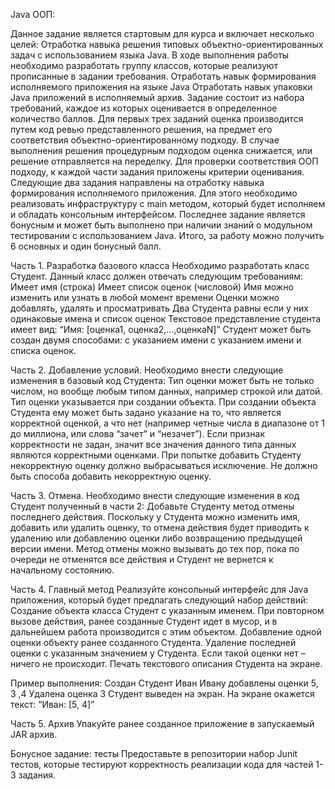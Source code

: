 Java ООП:

Данное задание является стартовым для курса и включает несколько целей:
Отработка навыка решения типовых объектно-ориентированных задач с использованием языка Java. В ходе выполнения работы необходимо разработать группу классов, которые реализуют прописанные в задании требования.
Отработать навык формирования исполняемого приложения на языке Java
Отработать навык упаковки Java приложений в исполняемый архив.
Задание состоит из набора требований, каждое из которых оценивается в определенное количество баллов. 
Для первых трех заданий оценка производится путем код ревью представленного решения, на предмет его соответствия объектно-ориентированному подходу. В случае выполнения решения процедурным подходом оценка снижается, или решение отправляется на переделку. Для проверки соответствия ООП подходу, к каждой части задания приложены критерии оценивания. 
Следующие два задания направлены на отработку навыка формирования исполняемого приложения. Для этого необходимо реализовать инфраструктуру с main методом, который будет исполняем и обладать консольным интерфейсом. 
Последнее задание является бонусным и может быть выполнено при наличии знаний о модульном тестировании с использованием Java.
Итого, за работу можно получить 6 основных и один бонусный балл.

Часть 1. Разработка базового класса
Необходимо разработать класс Студент. Данный класс должен отвечать следующим требованиям:
Имеет имя (строка)
Имеет список оценок (числовой)
Имя можно изменить или узнать в любой момент времени
Оценки можно добавлять, удалять и просматривать
Два Студента равны если у них одинаковые имена и список оценок
Текстовое представление студента имеет вид: “Имя: [оценка1, оценка2,…,оценкаN]”
Студент может быть создан двумя способами:
  с указанием имени
  с указанием имени и списка оценок.


Часть 2. Добавление условий.
Необходимо внести следующие изменения в базовый код Студента:
Тип оценки может быть не только числом, но вообще любым типом данных, например строкой или датой. Тип оценки указывается при создании объекта.
При создании объекта Студента ему может быть задано указание на то, что является корректной оценкой, а что нет (например четные числа в диапазоне от 1 до миллиона, или слова “зачет” и “незачет”). Если признак корректности не задан, значит все значения данного типа данных являются корректными оценками.
При попытке добавить Студенту некорректную оценку должно выбрасываться исключение.
Не должно быть способа добавить некорректную оценку.

Часть 3. Отмена.
Необходимо внести следующие изменения в код Студент полученный в части 2:
Добавьте Студенту метод отмены последнего действия. Поскольку у Студента можно изменить имя, добавить или удалить оценку, то отмена действия будет приводить к удалению или добавлению оценки либо возвращению предыдущей версии имени. Метод отмены можно вызывать до тех пор, пока по очереди не отменятся все действия и Студент не вернется к начальному состоянию.


Часть 4. Главный метод
Реализуйте консольный интерфейс для Java приложения, который будет предлагать следующий набор действий:
Создание объекта класса Студент с указанным именем. При повторном вызове действия, ранее созданные Студент идет в мусор, и в дальнейшем работа производится с этим объектом.
Добавление одной оценки объекту ранее созданного Студента.
Удаление последней оценки с указанным значением у Студента. Если такой оценки нет – ничего не происходит.
Печать текстового описания Студента на экране.

Пример выполнения:
Создан Студент Иван
Ивану добавлены оценки 5, 3 ,4
Удалена оценка 3
Студент выведен на экран. На экране окажется текст: “Иван: [5, 4]”


Часть 5. Архив
Упакуйте ранее созданное приложение в запускаемый JAR архив.

Бонусное задание: тесты 
Предоставьте в репозитории набор Junit тестов, которые тестируют корректность реализации кода для частей 1-3 задания.

